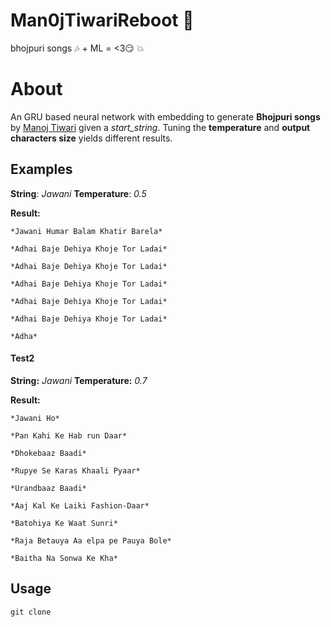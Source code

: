 # Man0jTiwariReboot :arrows_counterclockwise:
bhojpuri songs :notes: +  ML = &lt;3:smirk: :boom:
# About

An GRU based neural network with embedding to generate **Bhojpuri songs** by [Manoj Tiwari](https://www.google.com/search?gs_ssp=eJzj4tLP1Tcwz86ySEkzYPTiyU3My89SKMksTyzKBABolghq&q=manoj+tiwari&rlz=1C1RUCY_enIN701IN701&oq=manoj++tiwa&aqs=chrome.1.69i57j46j0j46j0l3.5792j0j7&sourceid=chrome&ie=UTF-8) given a *start_string*.
Tuning the **temperature** and **output characters size** yields different results.

## Examples

**String**:     *Jawani*
**Temperature**: *0.5*

**Result:**
 ```  
*Jawani Humar Balam Khatir Barela*

*Adhai Baje Dehiya Khoje Tor Ladai*

*Adhai Baje Dehiya Khoje Tor Ladai*

*Adhai Baje Dehiya Khoje Tor Ladai*

*Adhai Baje Dehiya Khoje Tor Ladai*

*Adhai Baje Dehiya Khoje Tor Ladai*

*Adha*
```

#### Test2

**String:** *Jawani*
**Temperature:** *0.7*

**Result:**
```  
*Jawani Ho*

*Pan Kahi Ke Hab run Daar*

*Dhokebaaz Baadi*

*Rupye Se Karas Khaali Pyaar*

*Urandbaaz Baadi*

*Aaj Kal Ke Laiki Fashion-Daar*

*Batohiya Ke Waat Sunri*

*Raja Betauya Aa elpa pe Pauya Bole*

*Baitha Na Sonwa Ke Kha*
```

## Usage
``` 
git clone 
```
